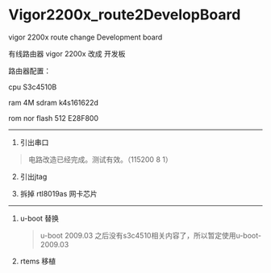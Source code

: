 # Vigor2200x_route2DevelopBoard

vigor 2200x route change Development board

有线路由器 vigor 2200x 改成 开发板

路由器配置：

 cpu S3c4510B
 
 ram 4M sdram       k4s161622d
 
 rom nor flash 512  E28F800

---------------------------

1. 引出串口
 > 电路改造已经完成。测试有效。（115200 8 1）

2. 引出jtag

3. 拆掉 rtl8019as 网卡芯片

-------
1. u-boot 替换
   > u-boot 2009.03 之后没有s3c4510相关内容了，所以暂定使用u-boot-2009.03

2. rtems 移植
